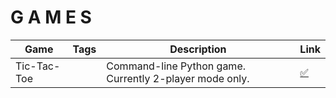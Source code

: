 # G A M E S




Game | Tags | Description | Link
-----|------|-------------|------
Tic-Tac-Toe |  | Command-line Python game. Currently 2-player mode only. | [:white_check_mark:](https://github.com/mjs375/Coding-Gymnasium/blob/main/Games/tictactoe.py)
